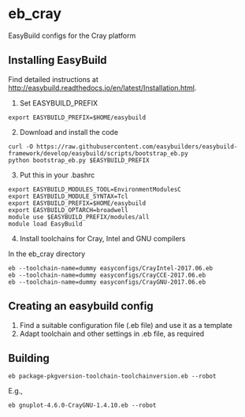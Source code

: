 # eb_cray
EasyBuild configs for the Cray platform

## Installing EasyBuild

Find detailed instructions at  http://easybuild.readthedocs.io/en/latest/Installation.html. 

 1. Set EASYBUILD_PREFIX

```
export EASYBUILD_PREFIX=$HOME/easybuild
```

 2. Download and install the code 
```
curl -O https://raw.githubusercontent.com/easybuilders/easybuild-framework/develop/easybuild/scripts/bootstrap_eb.py
python bootstrap_eb.py $EASYBUILD_PREFIX
```

 3. Put this in your .bashrc
```
export EASYBUILD_MODULES_TOOL=EnvironmentModulesC
export EASYBUILD_MODULE_SYNTAX=Tcl
export EASYBUILD_PREFIX=$HOME/easybuild
export EASYBUILD_OPTARCH=broadwell
module use $EASYBUILD_PREFIX/modules/all
module load EasyBuild
```

 4. Install toolchains for Cray, Intel and GNU compilers

In the eb_cray directory
```
eb --toolchain-name=dummy easyconfigs/CrayIntel-2017.06.eb
eb --toolchain-name=dummy easyconfigs/CrayCCE-2017.06.eb
eb --toolchain-name=dummy easyconfigs/CrayGNU-2017.06.eb
```

## Creating an easybuild config

 1. Find a suitable configuration file (.eb file) and use it as a template
 2. Adapt toolchain and other settings in .eb file, as required

## Building 

```
eb package-pkgversion-toolchain-toolchainversion.eb --robot
```

E.g.,  
```
eb gnuplot-4.6.0-CrayGNU-1.4.10.eb --robot
```

